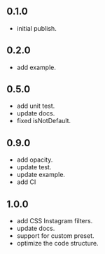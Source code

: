 ## 0.1.0

* initial publish.

## 0.2.0

* add example.

## 0.5.0

* add unit test.
* update docs.
* fixed isNotDefault.

## 0.9.0

* add opacity.
* update test.
* update example.
* add CI

## 1.0.0

* add CSS Instagram filters.
* update docs.
* support for custom preset.
* optimize the code structure.
